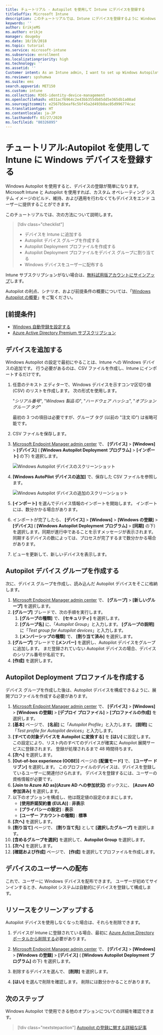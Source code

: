 ```yaml
---
title: チュートリアル - Autopilot を使用して Intune にデバイスを登録する
titleSuffix: Microsoft Intune
description: このチュートリアルでは、Intune にデバイスを登録するように Windows Autopilot を設定します。
keywords: ''
author: ErikjeMS
ms.author: erikje
manager: dougeby
ms.date: 10/19/2018
ms.topic: tutorial
ms.service: microsoft-intune
ms.subservice: enrollment
ms.localizationpriority: high
ms.technology: ''
ms.assetid: ''
Customer intent: As an Intune admin, I want to set up Windows Autopilot so that users can enroll in Intune.
ms.reviewer: spshumwa
ms.suite: ems
search.appverid: MET150
ms.custom: intune
ms.collection: M365-identity-device-management
ms.openlocfilehash: e031acf6964c2e43bb355db85dd5e365db1a08ad
ms.sourcegitcommit: e2567b5beaf6c5bf45a2d493b8ac05d996774cac
ms.translationtype: HT
ms.contentlocale: ja-JP
ms.lasthandoff: 03/27/2020
ms.locfileid: "80326895"
---
```

# <a name="tutorial-use-autopilot-to-enroll-windows-devices-in-intune"></a>チュートリアル:Autopilot を使用して Intune に Windows デバイスを登録する

Windows Autopilot を使用すると、デバイスの登録が簡単になります。 Microsoft Intune と Autopilot を使用すれば、カスタム オペレーティング システム イメージのビルド、維持、および適用を行わなくてもデバイスをエンド ユーザーに提供することができます。

このチュートリアルでは、次の方法について説明します。
> [!div class="checklist"]
> * デバイスを Intune に追加する
> * Autopilot デバイス グループを作成する
> * Autopilot Deployment プロファイルを作成する
> * Autopilot Deployment プロファイルをデバイス グループに割り当てる
> * Windows デバイスをユーザーに配布する

Intune サブスクリプションがない場合は、[無料試用版アカウントにサインアップ](../fundamentals/free-trial-sign-up.md)します。

Autopilot の利点、シナリオ、および前提条件の概要については、「[Windows Autopilot の概要](https://docs.microsoft.com/windows/deployment/windows-autopilot/windows-10-autopilot)」をご覧ください。


## <a name="prerequisites"></a>[前提条件]
- [Windows 自動登録を設定する](quickstart-setup-auto-enrollment.md)
- [Azure Active Directory Premium サブスクリプション](https://docs.microsoft.com/azure/active-directory/active-directory-get-started-premium) <!--&#40;[trial subscription](https://go.microsoft.com/fwlink/?LinkID=816845)&#41;-->


## <a name="add-devices"></a>デバイスを追加する

Windows Autopilot の設定で最初にやることは、Intune への Windows デバイスの追加です。 行う必要があるのは、CSV ファイルを作成し、Intune にインポートするだけです。

1. 任意のテキスト エディターで、Windows デバイスを示すコンマ区切り値 (CSV) のリストを作成します。 次の形式を使用します。
    
    "*シリアル番号*", "*Windows 製品 ID*", "*ハードウェア ハッシュ*", "*オプション グループ タグ*"
    
    最初の 3 つの項目は必要ですが、グループ タグ (以前の "注文 ID") は省略可能です。

2. CSV ファイルを保存します。

3. [Microsoft Endpoint Manager admin center](https://go.microsoft.com/fwlink/?linkid=2109431) で、 **[デバイス]**  >  **[Windows]**  >  **[デバイス]** ( **[Windows Autopilot Deployment プログラム]**  >  **[インポート]** の下) を選択します。

    ![Windows Autopilot デバイスのスクリーンショット](./media/enrollment-autopilot/autopilot-import-device.png)

4. **[Windows AutoPilot デバイスの追加]** で、保存した CSV ファイルを参照します。

    ![Windows Autopilot デバイスの追加のスクリーンショット](./media/tutorial-use-autopilot-enroll-devices/autopilot-import-device2.png)

5. **[インポート]** を選んでデバイス情報のインポートを開始します。 インポートには、数分かかる場合があります。

4. インポートが完了したら、 **[デバイス]**  >  **[Windows]**  >  **[Windows の登録]**  >  **[デバイス]** ( **[Windows Autopilot Deployment プログラム]**  >  **[同期]** の下) を選択します。同期が進行中であることを示すメッセージが表示されます。 同期するデバイスの数によっては、プロセスが完了するまで数分かかる場合があります。

5. ビューを更新して、新しいデバイスを表示します。

## <a name="create-an-autopilot-device-group"></a>Autopilot デバイス グループを作成する

次に、デバイス グループを作成し、読み込んだ Autopilot デバイスをそこに格納します。

1. [Microsoft Endpoint Manager admin center](https://go.microsoft.com/fwlink/?linkid=2109431) で、 **[グループ]**  >  **[新しいグループ]** を選択します。
2. **[グループ]** ブレードで、次の手順を実行します。
    1. **[グループの種類]** で、 **[セキュリティ]** を選択します。
    2. **[グループ名]** に、「*Autopilot Group*」と入力します。 **[グループの説明]** に「*Test group for Autopilot devices*」と入力します。
    3. **[メンバーシップの種類]** で、 **[割り当て済み]** を選択します。
3. **[グループ]** ブレードで **[メンバー]** を選択し、Autopilot デバイスをグループに追加します。 まだ登録されていない Autopilot デバイスの場合、デバイスのシリアル番号が名前です。
4. **[作成]** を選択します。  

## <a name="create-an-autopilot-deployment-profile"></a>Autopilot Deployment プロファイルを作成する

デバイス グループを作成した後は、Autopilot デバイスを構成できるように、展開プロファイルを作成する必要があります。

1. [Microsoft Endpoint Manager admin center](https://go.microsoft.com/fwlink/?linkid=2109431) で、 **[デバイス]**  >  **[Windows]**  >  **[Windows の登録]**  >  **[デプロイ プロファイル]**  >  **[プロファイルの作成]** を選択します。
2. **[基本]** ページで、 **[名前]** に「*Autopilot Profile*」と入力します。 **[説明]** に「*Test profile for Autopilot devices*」と入力します。
3. **[すべての対象デバイスを Autopilot に変換する]** を **[はい]** に設定します。 この設定により、リスト内のすべてのデバイスが確実に Autopilot 展開サービスに登録されます。 登録が処理されるまで 48 時間待ちます。
4. **[次へ]** を選択します。
5. **[Out-of-box experience (OOBE)]** ページの **[配置モード]** で、 **[ユーザー ドリブン]** を選択します。 このプロファイルのデバイスは、デバイスを登録しているユーザーに関連付けられます。 デバイスを登録するには、ユーザーの資格情報が必要です。
6. **[Join to Azure AD as]\(Azure AD への参加状況\)** ボックスに、 **[Azure AD 参加済み]** を選択します。
7. 以下のオプションを構成し、他は既定値の設定のままにします。
    - **[使用許諾契約書 (EULA)]** : **非表示**
    - **[プライバシーの設定]** : **表示**
    - **[ユーザー アカウントの種類]** : **標準**
8. **[次へ]** を選択します。
9. **[割り当て]** ページで、 **[割り当て先]** として **[選択したグループ]** を選択します。
10. **[含めるグループを選択]** を選択して、**Autopilot Group** を選択します。
11. **[次へ]** を選択します。
12. **[確認および作成]** ページで、 **[作成]** を選択してプロファイルを作成します。

## <a name="distribute-devices-to-users"></a>デバイスのユーザーへの配布

これで、ユーザーに Windows デバイスを配布できます。 ユーザーが初めてサインインするとき、Autopilot システムは自動的にデバイスを登録して構成します。 

## <a name="clean-up-resources"></a>リソースをクリーンアップする

Autopilot デバイスを使用しなくなった場合は、それらを削除できます。

1. デバイスが Intune に登録されている場合、最初に [Azure Active Directory ポータルから削除する](../remote-actions/devices-wipe.md#delete-devices-from-the-azure-active-directory-portal)必要があります。

2. [Microsoft Endpoint Manager admin center](https://go.microsoft.com/fwlink/?linkid=2109431) で、 **[デバイス]**  >  **[Windows]**  >  **[Windows の登録]**  >  **[デバイス]** ( **[Windows Autopilot Deployment プログラム]** の下) を選択します。

3. 削除するデバイスを選んで、 **[削除]** を選択します。

4. **[はい]** を選んで削除を確認します。 削除には数分かかることがあります。

## <a name="next-steps"></a>次のステップ

Windows Autopilot で使用できる他のオプションについての詳細を確認できます。

> [!div class="nextstepaction"]
> [Autopilot の登録に関する詳細な記事](enrollment-autopilot.md)


